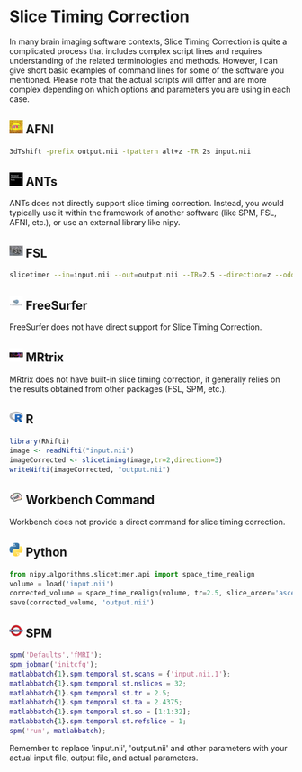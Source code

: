 # Slice Timing Correction

In many brain imaging software contexts, Slice Timing Correction is quite a complicated process that includes complex script lines and requires understanding of the related terminologies and methods. However, I can give short basic examples of command lines for some of the software you mentioned. Please note that the actual scripts will differ and are more complex depending on which options and parameters you are using in each case.

## <img src="../../icons/afni.png" height="24px" /> AFNI
```bash
3dTshift -prefix output.nii -tpattern alt+z -TR 2s input.nii
```

## <img src="../../icons/ants.png" height="24px" /> ANTs
ANTs does not directly support slice timing correction. Instead, you would typically use it within the framework of another software (like SPM, FSL, AFNI, etc.), or use an external library like nipy.

## <img src="../../icons/fsl.png" height="24px" /> FSL
```bash
slicetimer --in=input.nii --out=output.nii --TR=2.5 --direction=z --odd
```

## <img src="../../icons/freesurfer.png" height="24px" /> FreeSurfer
FreeSurfer does not have direct support for Slice Timing Correction.

## <img src="../../icons/mrtrix.png" height="24px" /> MRtrix
MRtrix does not have built-in slice timing correction, it generally relies on the results obtained from other packages (FSL, SPM, etc.).

## <img src="../../icons/r.png" height="24px" /> R
```R
library(RNifti)
image <- readNifti("input.nii")
imageCorrected <- slicetiming(image,tr=2,direction=3)
writeNifti(imageCorrected, "output.nii")
```

## <img src="../../icons/workbench_command.png" height="24px" /> Workbench Command
Workbench does not provide a direct command for slice timing correction.

## <img src="../../icons/python.png" height="24px" /> Python
```python
from nipy.algorithms.slicetimer.api import space_time_realign
volume = load('input.nii')
corrected_volume = space_time_realign(volume, tr=2.5, slice_order='ascending')
save(corrected_volume, 'output.nii')
```

## <img src="../../icons/spm.png" height="24px" /> SPM
```matlab
spm('Defaults','fMRI');
spm_jobman('initcfg');
matlabbatch{1}.spm.temporal.st.scans = {'input.nii,1'};
matlabbatch{1}.spm.temporal.st.nslices = 32;
matlabbatch{1}.spm.temporal.st.tr = 2.5;
matlabbatch{1}.spm.temporal.st.ta = 2.4375;
matlabbatch{1}.spm.temporal.st.so = [1:1:32];
matlabbatch{1}.spm.temporal.st.refslice = 1;
spm('run', matlabbatch);
```
Remember to replace 'input.nii', 'output.nii' and other parameters with your actual input file, output file, and actual parameters.